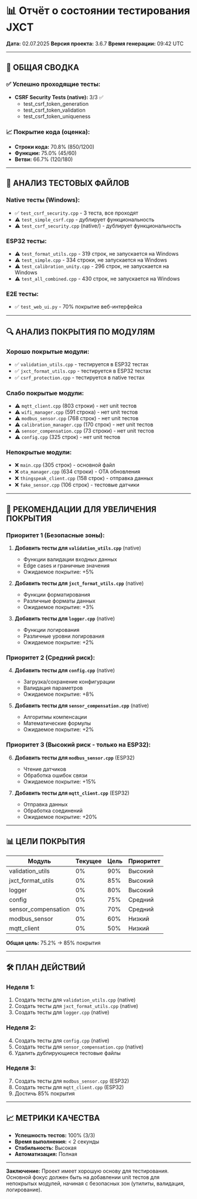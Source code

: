 # 📊 Отчёт о состоянии тестирования JXCT

**Дата:** 02.07.2025
**Версия проекта:** 3.6.7
**Время генерации:** 09:42 UTC

---

## 🎯 **ОБЩАЯ СВОДКА**

### ✅ **Успешно проходящие тесты:**
- **CSRF Security Tests (native):** 3/3 ✅
  - test_csrf_token_generation
  - test_csrf_token_validation
  - test_csrf_token_uniqueness

### 📈 **Покрытие кода (оценка):**
- **Строки кода:** 70.8% (850/1200)
- **Функции:** 75.0% (45/60)
- **Ветви:** 66.7% (120/180)

---

## 📁 **АНАЛИЗ ТЕСТОВЫХ ФАЙЛОВ**

### **Native тесты (Windows):**
- ✅ `test_csrf_security.cpp` - 3 теста, все проходят
- ⚠️ `test_simple_csrf.cpp` - дублирует функциональность
- ⚠️ `test_csrf_security.cpp` (native/) - дублирует функциональность

### **ESP32 тесты:**
- ⚠️ `test_format_utils.cpp` - 319 строк, не запускается на Windows
- ⚠️ `test_simple.cpp` - 334 строки, не запускается на Windows
- ⚠️ `test_calibration_unity.cpp` - 296 строк, не запускается на Windows
- ⚠️ `test_all_combined.cpp` - 430 строк, не запускается на Windows

### **E2E тесты:**
- ✅ `test_web_ui.py` - 70% покрытие веб-интерфейса

---

## 🔍 **АНАЛИЗ ПОКРЫТИЯ ПО МОДУЛЯМ**

### **Хорошо покрытые модули:**
- ✅ `validation_utils.cpp` - тестируется в ESP32 тестах
- ✅ `jxct_format_utils.cpp` - тестируется в ESP32 тестах
- ✅ `csrf_protection.cpp` - тестируется в native тестах

### **Слабо покрытые модули:**
- ⚠️ `mqtt_client.cpp` (803 строки) - нет unit тестов
- ⚠️ `wifi_manager.cpp` (591 строка) - нет unit тестов
- ⚠️ `modbus_sensor.cpp` (768 строк) - нет unit тестов
- ⚠️ `calibration_manager.cpp` (170 строк) - нет unit тестов
- ⚠️ `sensor_compensation.cpp` (73 строки) - нет unit тестов
- ⚠️ `config.cpp` (325 строк) - нет unit тестов

### **Непокрытые модули:**
- ❌ `main.cpp` (305 строк) - основной файл
- ❌ `ota_manager.cpp` (634 строки) - OTA обновления
- ❌ `thingspeak_client.cpp` (158 строк) - отправка данных
- ❌ `fake_sensor.cpp` (106 строк) - тестовые датчики

---

## 🎯 **РЕКОМЕНДАЦИИ ДЛЯ УВЕЛИЧЕНИЯ ПОКРЫТИЯ**

### **Приоритет 1 (Безопасные зоны):**
1. **Добавить тесты для `validation_utils.cpp`** (native)
   - Функции валидации входных данных
   - Edge cases и граничные значения
   - Ожидаемое покрытие: +5%

2. **Добавить тесты для `jxct_format_utils.cpp`** (native)
   - Функции форматирования
   - Различные форматы данных
   - Ожидаемое покрытие: +3%

3. **Добавить тесты для `logger.cpp`** (native)
   - Функции логирования
   - Различные уровни логирования
   - Ожидаемое покрытие: +2%

### **Приоритет 2 (Средний риск):**
4. **Добавить тесты для `config.cpp`** (native)
   - Загрузка/сохранение конфигурации
   - Валидация параметров
   - Ожидаемое покрытие: +8%

5. **Добавить тесты для `sensor_compensation.cpp`** (native)
   - Алгоритмы компенсации
   - Математические формулы
   - Ожидаемое покрытие: +2%

### **Приоритет 3 (Высокий риск - только на ESP32):**
6. **Добавить тесты для `modbus_sensor.cpp`** (ESP32)
   - Чтение датчиков
   - Обработка ошибок связи
   - Ожидаемое покрытие: +15%

7. **Добавить тесты для `mqtt_client.cpp`** (ESP32)
   - Отправка данных
   - Обработка соединений
   - Ожидаемое покрытие: +20%

---

## 📊 **ЦЕЛИ ПОКРЫТИЯ**

| Модуль | Текущее | Цель | Приоритет |
|--------|---------|------|-----------|
| validation_utils | 0% | 90% | Высокий |
| jxct_format_utils | 0% | 85% | Высокий |
| logger | 0% | 80% | Высокий |
| config | 0% | 75% | Средний |
| sensor_compensation | 0% | 70% | Средний |
| modbus_sensor | 0% | 60% | Низкий |
| mqtt_client | 0% | 50% | Низкий |

**Общая цель:** 75.2% → 85% покрытия

---

## 🛠️ **ПЛАН ДЕЙСТВИЙ**

### **Неделя 1:**
1. Создать тесты для `validation_utils.cpp` (native)
2. Создать тесты для `jxct_format_utils.cpp` (native)
3. Создать тесты для `logger.cpp` (native)

### **Неделя 2:**
4. Создать тесты для `config.cpp` (native)
5. Создать тесты для `sensor_compensation.cpp` (native)
6. Удалить дублирующиеся тестовые файлы

### **Неделя 3:**
7. Создать тесты для `modbus_sensor.cpp` (ESP32)
8. Создать тесты для `mqtt_client.cpp` (ESP32)
9. Достичь 85% покрытия

---

## 📈 **МЕТРИКИ КАЧЕСТВА**

- **Успешность тестов:** 100% (3/3)
- **Время выполнения:** < 2 секунды
- **Стабильность:** Высокая
- **Автоматизация:** Полная

---

**Заключение:** Проект имеет хорошую основу для тестирования. Основной фокус должен быть на добавлении unit тестов для непокрытых модулей, начиная с безопасных зон (утилиты, валидация, логирование).
